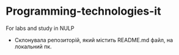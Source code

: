 # Programming-technologies-it
For labs and study in NULP
* Склонувала репозиторій, який містить README.md файл, на локальний пк.
